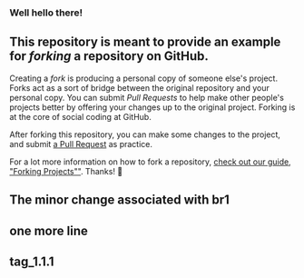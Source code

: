 ### Well hello there!

## This repository is meant to provide an example for *forking* a repository on GitHub.

Creating a *fork* is producing a personal copy of someone else's project. Forks act as a sort of bridge between the original repository and your personal copy. You can submit *Pull Requests* to help make other people's projects better by offering your changes up to the original project. Forking is at the core of social coding at GitHub.

After forking this repository, you can make some changes to the project, and submit [a Pull Request](https://github.com/octocat/Spoon-Knife/pulls) as practice.

For a lot more information on how to fork a repository, [check out our guide, "Forking Projects""](http://guides.github.com/overviews/forking/). Thanks! :sparkling_heart:

## The minor change associated with br1

## one more line

## tag_1.1.1
